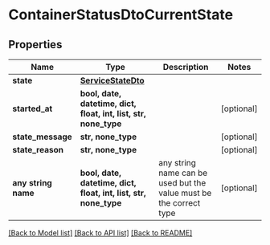 # ContainerStatusDtoCurrentState


## Properties
Name | Type | Description | Notes
------------ | ------------- | ------------- | -------------
**state** | [**ServiceStateDto**](ServiceStateDto.md) |  | 
**started_at** | **bool, date, datetime, dict, float, int, list, str, none_type** |  | [optional] 
**state_message** | **str, none_type** |  | [optional] 
**state_reason** | **str, none_type** |  | [optional] 
**any string name** | **bool, date, datetime, dict, float, int, list, str, none_type** | any string name can be used but the value must be the correct type | [optional]

[[Back to Model list]](../README.md#documentation-for-models) [[Back to API list]](../README.md#documentation-for-api-endpoints) [[Back to README]](../README.md)



